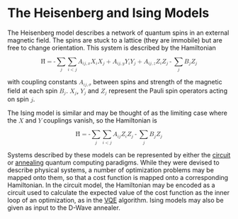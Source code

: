 # The Heisenberg and Ising Models

The Heisenberg model describes a network of quantum spins in an external magnetic field. The spins are stuck to a lattice (they are immobile) but are free to change orientation. This system is described by the Hamiltonian

<math display="block"><mi>&Hcirc;</mi><mo>=</mo><mrow><mo>-</mo><munder><mo>&sum;</mo><mi>j</mi></munder><munder><mo>&sum;</mo><mrow><mi>i</mi><mo><</mo><mi>j</mi></munder><msub><mi>A</mi><mrow><mi>i</mi><mi>j</mi><mo>,</mo><mi>x</mi></mrow></msub><msub><mi>X</mi><mi>i</mi></msub><msub><mi>X</mi><mi>j</mi></msub><mo>+</mo><msub><mi>A</mi><mrow><mi>i</mi><mi>j</mi><mo>,</mo><mi>y</mi></mrow></msub><msub><mi>Y</mi><mi>i</mi></msub><msub><mi>Y</mi><mi>j</mi></msub><mo>+</mo><msub><mi>A</mi><mrow><mi>i</mi><mi>j</mi><mo>,</mo><mi>z</mi></mrow></msub><msub><mi>Z</mi><mi>i</mi></msub><msub><mi>Z</mi><mi>j</mi></msub></mrow><mo>-</mo><mrow><munder><mo>&sum;</mo><mi>j</mi></munder><msub><mi>B</mi><mi>j</mi></msub><msub><mi>Z</mi><mi>j</mi></msub></mrow></math>

with coupling constants <math><msub><mi>A</mi><mrow><mi>i</mi><mi>j</mi><mo>,</mo><mi>&sigma;</mi></mrow></msub></math> between spins and strength of the magnetic field at each spin <math><msub><mi>B</mi><mi>j</mi></msub></math>. <math><msub><mi>X</mi><mi>j</mi></msub></math>, <math><msub><mi>Y</mi><mi>j</mi></msub></math> and <math><msub><mi>Z</mi><mi>j</mi></msub></math> represent the Pauli spin operators acting on spin <math><mi>j</mi></math>.

The Ising model is similar and may be thought of as the limiting case where the <math><mi>X</mi></math> and <math><mi>Y</mi></math> couplings vanish, so the Hamiltonian is

<math display="block"><mi>&Hcirc;</mi><mo>=</mo><mrow><mo>-</mo><munder><mo>&sum;</mo><mi>j</mi></munder><munder><mo>&sum;</mo><mrow><mi>i</mi><mo><</mo><mi>j</mi></munder><msub><mi>A</mi><mrow><mi>i</mi><mi>j</mi></mrow></msub><msub><mi>Z</mi><mi>i</mi></msub><msub><mi>Z</mi><mi>j</mi></msub></mrow><mo>-</mo><mrow><munder><mo>&sum;</mo><mi>j</mi></munder><msub><mi>B</mi><mi>j</mi></msub><msub><mi>Z</mi><mi>j</mi></msub></mrow></math>

Systems described by these models can be represented by either the [circuit](../architectures/circuit.md) or [annealing](../architectures/annealing.md) quantum computing paradigms. While they were devised to describe physical systems, a number of optimization problems may be mapped onto them, so that a cost function is mapped onto a corresponding Hamiltonian. In the circuit model, the Hamiltonian may be encoded as a circuit used to calculate the expected value of the cost function as the inner loop of an optimization, as in the [VQE](../algorithms/vqe.md) algorithm. Ising models may also be given as input to the D-Wave annealer.